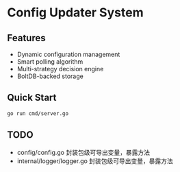 # Config Updater System

## Features

- Dynamic configuration management
- Smart polling algorithm
- Multi-strategy decision engine
- BoltDB-backed storage

## Quick Start

```sh
go run cmd/server.go
```

## TODO

- config/config.go 封装包级可导出变量，暴露方法
- internal/logger/logger.go 封装包级可导出变量，暴露方法
